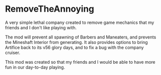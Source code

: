 # RemoveTheAnnoying
A very simple lethal company created to remove game mechanics that my friends and I don't like playing with.

The mod will prevent all spawning of Barbers and Maneaters, and prevents the Mineshaft Interior from generating. It also provides options to bring Artifice back to its v56 glory days, and to fix a bug with the company cruiser.

This mod was created so that my friends and I would be able to have more fun in our day-to-day playing.

